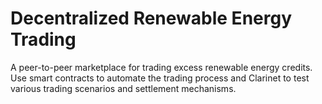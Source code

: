 # Decentralized Renewable Energy Trading
A peer-to-peer marketplace for trading excess renewable energy credits. Use smart contracts to automate the trading process and Clarinet to test various trading scenarios and settlement mechanisms.
